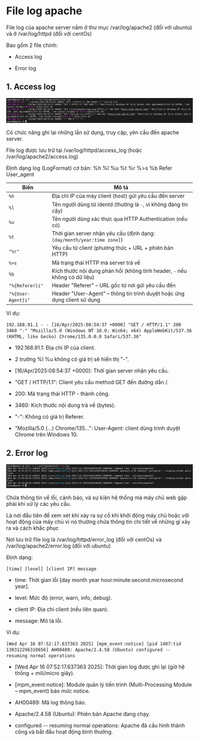 # File log apache 

File log của apache server nằm ở thư mục /var/log/apache2 (đối với ubuntu) và ở /var/log/httpd (đối với centOs)

Bao gồm 2 file chính:  

- Access log 

- Error log

## 1. Access log 

![anh1](/QuyenNV/HTTP/images/log1.png)

Có chức năng ghi lại những lần sử dụng, truy cập, yên cầu đến apache server. 

File log được lưu trữ tại /var/log/httpd/access_log (hoặc /var/log/apache2/access.log)

Định dạng log (LogFormat) cơ bản: %h %l %u %t %r %>s %b Refer User_agent

| Biến               | Mô tả                                                                 |
|--------------------|----------------------------------------------------------------------|
| `%h`               | Địa chỉ IP của máy client (host) gửi yêu cầu đến server              |
| `%l`               | Tên người dùng từ identd (thường là `-`, vì không đáng tin cậy)      |
| `%u`               | Tên người dùng xác thực qua HTTP Authentication (nếu có)             |
| `%t`               | Thời gian server nhận yêu cầu (định dạng: `[day/month/year:time zone]`) |
| `"%r"`             | Yêu cầu từ client (phương thức + URL + phiên bản HTTP)               |
| `%>s`              | Mã trạng thái HTTP mà server trả về                                  |
| `%b`               | Kích thước nội dung phản hồi (không tính header, `-` nếu không có dữ liệu) |
| `"%{Referer}i"`    | Header "Referer" – URL gốc từ nơi gửi yêu cầu đến                    |
| `"%{User-Agent}i"` | Header "User-Agent" – thông tin trình duyệt hoặc ứng dụng client sử dụng |

Ví dụ: 

    192.168.91.1 - - [16/Apr/2025:08:54:37 +0000] "GET / HTTP/1.1" 200 3460 "-" "Mozilla/5.0 (Windows NT 10.0; Win64; x64) AppleWebKit/537.36 (KHTML, like Gecko) Chrome/135.0.0.0 Safari/537.36"

- 192.168.91.1: Địa chỉ IP của client.

- 2 trường %l %u không có giá trị sẽ hiển thị "-".

- [16/Apr/2025:08:54:37 +0000]: Thời gian server nhận yêu cầu.

- "GET / HTTP/1.1": Client yêu cầu method GET đến đường dẫn /.

- 200: Mã trạng thái HTTP - thành công.

- 3460: Kích thước nội dung trả về (bytes).

- "-": Không có giá trị Referer.

- "Mozilla/5.0 (...) Chrome/135...": User-Agent: client dùng trình duyệt Chrome trên Windows 10.

## 2. Error log

![anh2](/QuyenNV/HTTP/images/log2.png)

Chứa thông tin về lỗi, cảnh báo, và sự kiện hệ thống mà máy chủ web gặp phải khi xử lý các yêu cầu.

Là nơi đầu tiên để xem xét khi xảy ra sự cố khi khởi động máy chủ hoặc với hoạt động của máy chủ vì nó thường chứa thông tin chi tiết về những gì xảy ra và cách khắc phục

Nơi lưu trữ file log là /var/log/httpd/error_log (đối với centOs) và /var/log/apache2/error.log (đối với ubuntu)

Định dạng: 

    [time] [level] [client IP] message


- time: Thời gian lỗi [day month year hour:minute:second.microsecond year]. 

- level: Mức độ (error, warn, info, debug).

- client IP: Địa chỉ client (nếu liên quan).

- message: Mô tả lỗi.

Ví dụ: 

    [Wed Apr 16 07:52:17.637363 2025] [mpm_event:notice] [pid 1407:tid 130312296310656] AH00489: Apache/2.4.58 (Ubuntu) configured -- resuming normal operations

- [Wed Apr 16 07:52:17.637363 2025]: Thời gian log được ghi lại (giờ hệ thống + mili/micro giây).

- [mpm_event:notice]: Module quản lý tiến trình (Multi-Processing Module – mpm_event) báo mức notice.

- AH00489: Mã log thông báo.

- Apache/2.4.58 (Ubuntu): Phiên bản Apache đang chạy.

- configured -- resuming normal operations: Apache đã cấu hình thành công và bắt đầu hoạt động bình thường.
